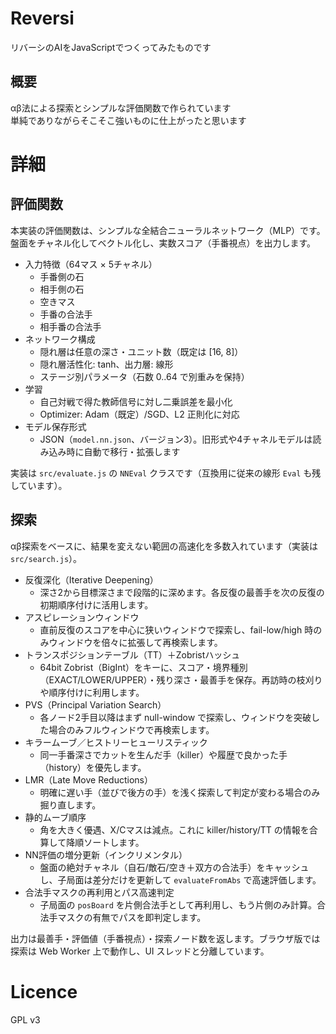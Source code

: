 # Reversi

リバーシのAIをJavaScriptでつくってみたものです

## 概要

αβ法による探索とシンプルな評価関数で作られています  
単純でありながらそこそこ強いものに仕上がったと思います

# 詳細

## 評価関数

本実装の評価関数は、シンプルな全結合ニューラルネットワーク（MLP）です。盤面をチャネル化してベクトル化し、実数スコア（手番視点）を出力します。

- 入力特徴（64マス × 5チャネル）
	- 手番側の石
	- 相手側の石
	- 空きマス
	- 手番の合法手
	- 相手番の合法手
- ネットワーク構成
	- 隠れ層は任意の深さ・ユニット数（既定は [16, 8]）
	- 隠れ層活性化: tanh、出力層: 線形
	- ステージ別パラメータ（石数 0..64 で別重みを保持）
- 学習
	- 自己対戦で得た教師信号に対し二乗誤差を最小化
	- Optimizer: Adam（既定）/SGD、L2 正則化に対応
- モデル保存形式
	- JSON（`model.nn.json`、バージョン3）。旧形式や4チャネルモデルは読み込み時に自動で移行・拡張します

実装は `src/evaluate.js` の `NNEval` クラスです（互換用に従来の線形 `Eval` も残しています）。

## 探索

αβ探索をベースに、結果を変えない範囲の高速化を多数入れています（実装は `src/search.js`）。

- 反復深化（Iterative Deepening）
	- 深さ2から目標深さまで段階的に深めます。各反復の最善手を次の反復の初期順序付けに活用します。
- アスピレーションウィンドウ
	- 直前反復のスコアを中心に狭いウィンドウで探索し、fail-low/high 時のみウィンドウを倍々に拡張して再検索します。
- トランスポジションテーブル（TT）＋Zobristハッシュ
	- 64bit Zobrist（BigInt）をキーに、スコア・境界種別（EXACT/LOWER/UPPER）・残り深さ・最善手を保存。再訪時の枝刈りや順序付けに利用します。
- PVS（Principal Variation Search）
	- 各ノード2手目以降はまず null-window で探索し、ウィンドウを突破した場合のみフルウィンドウで再検索します。
- キラームーブ／ヒストリーヒューリスティック
	- 同一手番深さでカットを生んだ手（killer）や履歴で良かった手（history）を優先します。
- LMR（Late Move Reductions）
	- 明確に遅い手（並びで後方の手）を浅く探索して判定が変わる場合のみ掘り直します。
- 静的ムーブ順序
	- 角を大きく優遇、X/Cマスは減点。これに killer/history/TT の情報を合算して降順ソートします。
- NN評価の増分更新（インクリメンタル）
	- 盤面の絶対チャネル（自石/敵石/空き＋双方の合法手）をキャッシュし、子局面は差分だけを更新して `evaluateFromAbs` で高速評価します。
- 合法手マスクの再利用とパス高速判定
	- 子局面の `posBoard` を片側合法手として再利用し、もう片側のみ計算。合法手マスクの有無でパスを即判定します。

出力は最善手・評価値（手番視点）・探索ノード数を返します。ブラウザ版では探索は Web Worker 上で動作し、UI スレッドと分離しています。

# Licence
GPL v3
